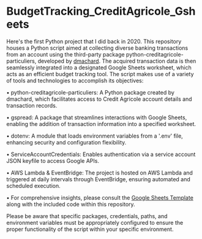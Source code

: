 # BudgetTracking_CreditAgricole_Gsheets

Here's the first Python project that I did back in 2020. This repository houses a Python script aimed at collecting diverse banking transactions from an account using the third-party package python-creditagricole-particuliers, developed by <a href="https://github.com/dmachard/python-creditagricole-particuliers" target="_blank">dmachard</a>. The acquired transaction data is then seamlessly integrated into a designated Google Sheets worksheet, which acts as an efficient budget tracking tool. The script makes use of a variety of tools and technologies to accomplish its objectives:

• python-creditagricole-particuliers: A Python package created by dmachard, which facilitates access to Credit Agricole account details and transaction records.

• gspread: A package that streamlines interactions with Google Sheets, enabling the addition of transaction information into a specified worksheet.

• dotenv: A module that loads environment variables from a '.env' file, enhancing security and configuration flexibility.

• ServiceAccountCredentials: Enables authentication via a service account JSON keyfile to access Google APIs.

• AWS Lambda & EventBridge: The project is hosted on AWS Lambda and triggered at daily intervals through EventBridge, ensuring automated and scheduled execution.

• For comprehensive insights, please consult the <a href="https://docs.google.com/spreadsheets/d/1NvhKyCqQK515gzzyhcQUO0TfHJLnYhUB1hptQ-sZAT0/edit?usp=sharing" target="_blank">Google Sheets Template</a> along with the included code within this repository.

Please be aware that specific packages, credentials, paths, and environment variables must be appropriately configured to ensure the proper functionality of the script within your specific environment.
